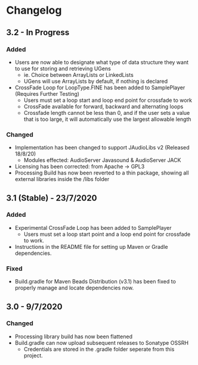 # Changelog

## 3.2 - In Progress

### **Added**

* Users are now able to designate what type of data structure they want to use for storing and retrieving UGens
    * ie. Choice between ArrayLists or LinkedLists
    * UGens will use ArrayLists by default, if nothing is declared
* CrossFade Loop for LoopType.FINE has been added to SamplePlayer (Requires Further Testing)
    * Users must set a loop start and loop end point for crossfade to work
    * CrossFade available for forward, backward and alternating loops
    * Crossfade length cannot be less than 0, and if the user sets a value that is too large, it will automatically use the largest allowable length

### **Changed**

* Implementation has been changed to support JAudioLibs v2 (Released 18/8/20)
    * Modules effected: AudioServer Javasound & AudioServer JACK
* Licensing has been corrected: from Apache -> GPL3
* Processing Build has now been reverted to a thin package, showing all external libraries inside the /libs folder

## 3.1 (Stable) - 23/7/2020

### **Added**

* Experimental CrossFade Loop has been added to SamplePlayer
    * Users must set a loop start point and a loop end point for crossfade to work.
* Instructions in the README file for setting up Maven or Gradle dependencies.

### **Fixed**

* Build.gradle for Maven Beads Distribution (v3.1) has been fixed to properly manage and locate dependencies now.

## 3.0  - 9/7/2020

### **Changed**

* Processing library build has now been flattened
* Build.gradle can now upload subsequent releases to Sonatype OSSRH
    * Credentials are stored in the .gradle folder seperate from this project.
